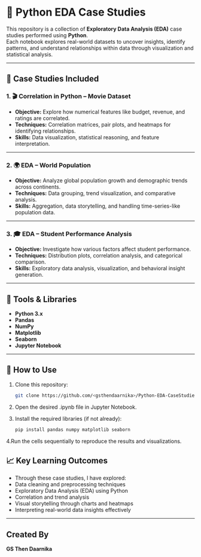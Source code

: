 # 🧠 Python EDA Case Studies  

This repository is a collection of **Exploratory Data Analysis (EDA)** case studies performed using **Python**.  
Each notebook explores real-world datasets to uncover insights, identify patterns, and understand relationships within data through visualization and statistical analysis.

---

## 📂 Case Studies Included

### 1. 🎬 Correlation in Python – Movie Dataset  
- **Objective:** Explore how numerical features like budget, revenue, and ratings are correlated.  
- **Techniques:** Correlation matrices, pair plots, and heatmaps for identifying relationships.  
- **Skills:** Data visualization, statistical reasoning, and feature interpretation.

---

### 2. 🌍 EDA – World Population  
- **Objective:** Analyze global population growth and demographic trends across continents.  
- **Techniques:** Data grouping, trend visualization, and comparative analysis.  
- **Skills:** Aggregation, data storytelling, and handling time-series-like population data.

---

### 3. 🎓 EDA – Student Performance Analysis  
- **Objective:** Investigate how various factors affect student performance.  
- **Techniques:** Distribution plots, correlation analysis, and categorical comparison.  
- **Skills:** Exploratory data analysis, visualization, and behavioral insight generation.

---

## 🧰 Tools & Libraries
- **Python 3.x**
- **Pandas**
- **NumPy**
- **Matplotlib**
- **Seaborn**
- **Jupyter Notebook**

---

## 🚀 How to Use
1. Clone this repository:
   ```bash
   git clone https://github.com/<gsthendaarnika>/Python-EDA-CaseStudies.git
   
2. Open the desired .ipynb file in Jupyter Notebook.
   
4. Install the required libraries (if not already):
     ```bash
     pip install pandas numpy matplotlib seaborn
     
4.Run the cells sequentially to reproduce the results and visualizations.

## 📈 Key Learning Outcomes
- Through these case studies, I have explored:
- Data cleaning and preprocessing techniques
- Exploratory Data Analysis (EDA) using Python
- Correlation and trend analysis
- Visual storytelling through charts and heatmaps
- Interpreting real-world data insights effectively

--- 

## Created By  
**GS Then Daarnika** 
